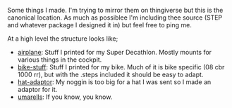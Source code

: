 Some things I made. I'm trying to mirror them on thingiverse but this is the
canonical location. As much as possiblee I'm including thee source (STEP and
whatever package I designed it in) but feel free to ping me.

At a high level the structure looks like;

* [airplane](airplane): Stuff I printed for my Super Decathlon. Mostly mounts for various things in the cockpit.
* [bike-stuff](bike-stuff): Stuff I printed for my bike. Much of it is bike specific (08 cbr 1000 rr), but with the .steps included it should be easy to adapt.
* [hat-adaptor](hat-adaptor): My noggin is too big for a hat I was sent so I made an adaptor for it.
* [umarells](umarells): If you know, you know.
